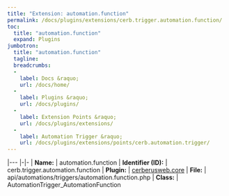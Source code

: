 ```yaml
---
title: "Extension: automation.function"
permalink: /docs/plugins/extensions/cerb.trigger.automation.function/
toc:
  title: "automation.function"
  expand: Plugins
jumbotron:
  title: "automation.function"
  tagline: 
  breadcrumbs:
  -
    label: Docs &raquo;
    url: /docs/home/
  -
    label: Plugins &raquo;
    url: /docs/plugins/
  -
    label: Extension Points &raquo;
    url: /docs/plugins/extensions/
  -
    label: Automation Trigger &raquo;
    url: /docs/plugins/extensions/points/cerb.automation.trigger/
---
```


|---
|-|-
| **Name:** | automation.function
| **Identifier (ID):** | cerb.trigger.automation.function
| **Plugin:** | [cerberusweb.core](/docs/plugins/cerberusweb.core/)
| **File:** | api/automations/triggers/automation.function.php
| **Class:** | AutomationTrigger_AutomationFunction

